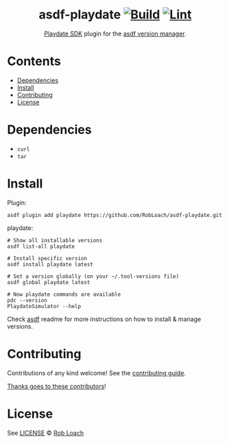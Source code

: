 <div align="center">

# asdf-playdate [![Build](https://github.com/RobLoach/asdf-playdate/actions/workflows/build.yml/badge.svg)](https://github.com/RobLoach/asdf-playdate/actions/workflows/build.yml) [![Lint](https://github.com/RobLoach/asdf-playdate/actions/workflows/lint.yml/badge.svg)](https://github.com/RobLoach/asdf-playdate/actions/workflows/lint.yml)

[Playdate SDK](https://sdk.play.date/inside-playdate) plugin for the [asdf version manager](https://asdf-vm.com).

</div>

# Contents

- [Dependencies](#dependencies)
- [Install](#install)
- [Contributing](#contributing)
- [License](#license)

# Dependencies

- `curl`
- `tar`

# Install

Plugin:

```shell
asdf plugin add playdate https://github.com/RobLoach/asdf-playdate.git
```

playdate:

```shell
# Show all installable versions
asdf list-all playdate

# Install specific version
asdf install playdate latest

# Set a version globally (on your ~/.tool-versions file)
asdf global playdate latest

# Now playdate commands are available
pdc --version
PlaydateSimulator --help
```

Check [asdf](https://github.com/asdf-vm/asdf) readme for more instructions on how to
install & manage versions.

# Contributing

Contributions of any kind welcome! See the [contributing guide](contributing.md).

[Thanks goes to these contributors](https://github.com/RobLoach/asdf-playdate/graphs/contributors)!

# License

See [LICENSE](LICENSE) © [Rob Loach](https://github.com/RobLoach/)
